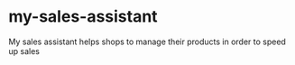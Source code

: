 # my-sales-assistant
My sales assistant helps shops to manage their products in order to speed up sales
